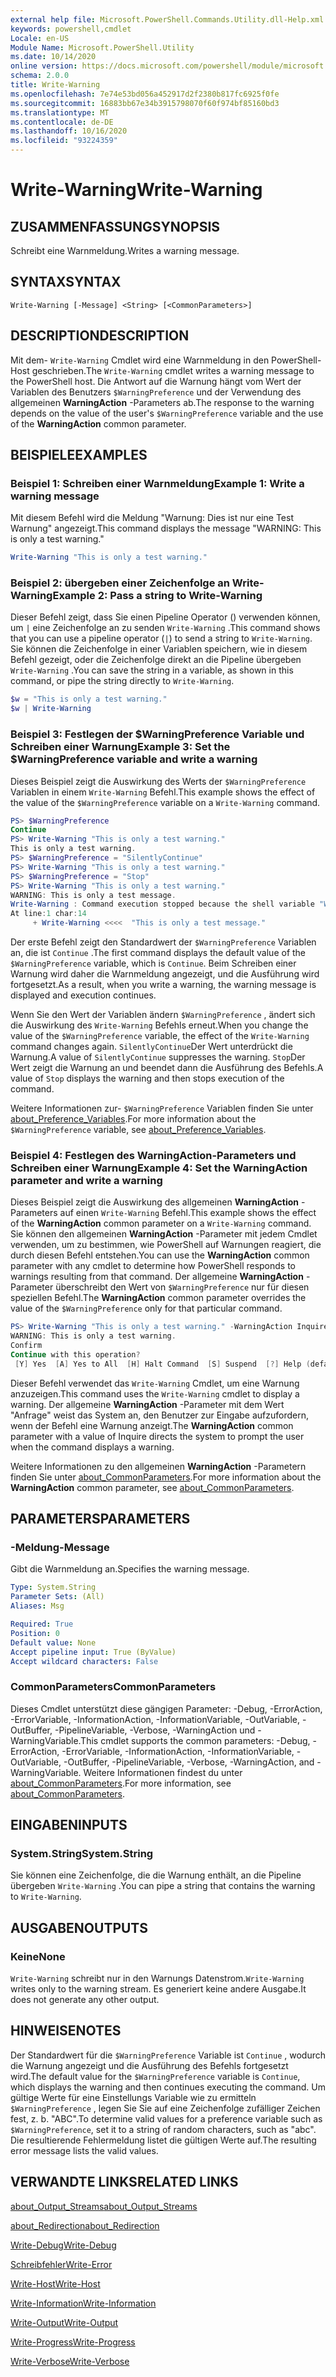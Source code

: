 ```yaml
---
external help file: Microsoft.PowerShell.Commands.Utility.dll-Help.xml
keywords: powershell,cmdlet
Locale: en-US
Module Name: Microsoft.PowerShell.Utility
ms.date: 10/14/2020
online version: https://docs.microsoft.com/powershell/module/microsoft.powershell.utility/write-warning?view=powershell-7.1&WT.mc_id=ps-gethelp
schema: 2.0.0
title: Write-Warning
ms.openlocfilehash: 7e74e53bd056a452917d2f2380b817fc6925f0fe
ms.sourcegitcommit: 16883bb67e34b3915798070f60f974bf85160bd3
ms.translationtype: MT
ms.contentlocale: de-DE
ms.lasthandoff: 10/16/2020
ms.locfileid: "93224359"
---
```

# <span data-ttu-id="9d3fb-103">Write-Warning</span><span class="sxs-lookup"><span data-stu-id="9d3fb-103">Write-Warning</span></span>

## <span data-ttu-id="9d3fb-104">ZUSAMMENFASSUNG</span><span class="sxs-lookup"><span data-stu-id="9d3fb-104">SYNOPSIS</span></span>
<span data-ttu-id="9d3fb-105">Schreibt eine Warnmeldung.</span><span class="sxs-lookup"><span data-stu-id="9d3fb-105">Writes a warning message.</span></span>

## <span data-ttu-id="9d3fb-106">SYNTAX</span><span class="sxs-lookup"><span data-stu-id="9d3fb-106">SYNTAX</span></span>

```
Write-Warning [-Message] <String> [<CommonParameters>]
```

## <span data-ttu-id="9d3fb-107">DESCRIPTION</span><span class="sxs-lookup"><span data-stu-id="9d3fb-107">DESCRIPTION</span></span>

<span data-ttu-id="9d3fb-108">Mit dem- `Write-Warning` Cmdlet wird eine Warnmeldung in den PowerShell-Host geschrieben.</span><span class="sxs-lookup"><span data-stu-id="9d3fb-108">The `Write-Warning` cmdlet writes a warning message to the PowerShell host.</span></span> <span data-ttu-id="9d3fb-109">Die Antwort auf die Warnung hängt vom Wert der Variablen des Benutzers `$WarningPreference` und der Verwendung des allgemeinen **WarningAction** -Parameters ab.</span><span class="sxs-lookup"><span data-stu-id="9d3fb-109">The response to the warning depends on the value of the user's `$WarningPreference` variable and the use of the **WarningAction** common parameter.</span></span>

## <span data-ttu-id="9d3fb-110">BEISPIELE</span><span class="sxs-lookup"><span data-stu-id="9d3fb-110">EXAMPLES</span></span>

### <span data-ttu-id="9d3fb-111">Beispiel 1: Schreiben einer Warnmeldung</span><span class="sxs-lookup"><span data-stu-id="9d3fb-111">Example 1: Write a warning message</span></span>

<span data-ttu-id="9d3fb-112">Mit diesem Befehl wird die Meldung "Warnung: Dies ist nur eine Test Warnung" angezeigt.</span><span class="sxs-lookup"><span data-stu-id="9d3fb-112">This command displays the message "WARNING: This is only a test warning."</span></span>

```powershell
Write-Warning "This is only a test warning."
```

### <span data-ttu-id="9d3fb-113">Beispiel 2: übergeben einer Zeichenfolge an Write-Warning</span><span class="sxs-lookup"><span data-stu-id="9d3fb-113">Example 2: Pass a string to Write-Warning</span></span>

<span data-ttu-id="9d3fb-114">Dieser Befehl zeigt, dass Sie einen Pipeline Operator () verwenden können, um `|` eine Zeichenfolge an zu senden `Write-Warning` .</span><span class="sxs-lookup"><span data-stu-id="9d3fb-114">This command shows that you can use a pipeline operator (`|`) to send a string to `Write-Warning`.</span></span>
<span data-ttu-id="9d3fb-115">Sie können die Zeichenfolge in einer Variablen speichern, wie in diesem Befehl gezeigt, oder die Zeichenfolge direkt an die Pipeline übergeben `Write-Warning` .</span><span class="sxs-lookup"><span data-stu-id="9d3fb-115">You can save the string in a variable, as shown in this command, or pipe the string directly to `Write-Warning`.</span></span>

```powershell
$w = "This is only a test warning."
$w | Write-Warning
```

### <span data-ttu-id="9d3fb-116">Beispiel 3: Festlegen der $WarningPreference Variable und Schreiben einer Warnung</span><span class="sxs-lookup"><span data-stu-id="9d3fb-116">Example 3: Set the $WarningPreference variable and write a warning</span></span>

<span data-ttu-id="9d3fb-117">Dieses Beispiel zeigt die Auswirkung des Werts der `$WarningPreference` Variablen in einem `Write-Warning` Befehl.</span><span class="sxs-lookup"><span data-stu-id="9d3fb-117">This example shows the effect of the value of the `$WarningPreference` variable on a `Write-Warning` command.</span></span>

```powershell
PS> $WarningPreference
Continue
PS> Write-Warning "This is only a test warning."
This is only a test warning.
PS> $WarningPreference = "SilentlyContinue"
PS> Write-Warning "This is only a test warning."
PS> $WarningPreference = "Stop"
PS> Write-Warning "This is only a test warning."
WARNING: This is only a test message.
Write-Warning : Command execution stopped because the shell variable "WarningPreference" is set to Stop.
At line:1 char:14
     + Write-Warning <<<<  "This is only a test message."
```

<span data-ttu-id="9d3fb-118">Der erste Befehl zeigt den Standardwert der `$WarningPreference` Variablen an, die ist `Continue` .</span><span class="sxs-lookup"><span data-stu-id="9d3fb-118">The first command displays the default value of the `$WarningPreference` variable, which is `Continue`.</span></span> <span data-ttu-id="9d3fb-119">Beim Schreiben einer Warnung wird daher die Warnmeldung angezeigt, und die Ausführung wird fortgesetzt.</span><span class="sxs-lookup"><span data-stu-id="9d3fb-119">As a result, when you write a warning, the warning message is displayed and execution continues.</span></span>

<span data-ttu-id="9d3fb-120">Wenn Sie den Wert der Variablen ändern `$WarningPreference` , ändert sich die Auswirkung des `Write-Warning` Befehls erneut.</span><span class="sxs-lookup"><span data-stu-id="9d3fb-120">When you change the value of the `$WarningPreference` variable, the effect of the `Write-Warning` command changes again.</span></span> <span data-ttu-id="9d3fb-121">`SilentlyContinue`Der Wert unterdrückt die Warnung.</span><span class="sxs-lookup"><span data-stu-id="9d3fb-121">A value of `SilentlyContinue` suppresses the warning.</span></span> <span data-ttu-id="9d3fb-122">`Stop`Der Wert zeigt die Warnung an und beendet dann die Ausführung des Befehls.</span><span class="sxs-lookup"><span data-stu-id="9d3fb-122">A value of `Stop` displays the warning and then stops execution of the command.</span></span>

<span data-ttu-id="9d3fb-123">Weitere Informationen zur- `$WarningPreference` Variablen finden Sie unter [about_Preference_Variables](../Microsoft.Powershell.Core/About/about_Preference_Variables.md).</span><span class="sxs-lookup"><span data-stu-id="9d3fb-123">For more information about the `$WarningPreference` variable, see [about_Preference_Variables](../Microsoft.Powershell.Core/About/about_Preference_Variables.md).</span></span>

### <span data-ttu-id="9d3fb-124">Beispiel 4: Festlegen des WarningAction-Parameters und Schreiben einer Warnung</span><span class="sxs-lookup"><span data-stu-id="9d3fb-124">Example 4: Set the WarningAction parameter and write a warning</span></span>

<span data-ttu-id="9d3fb-125">Dieses Beispiel zeigt die Auswirkung des allgemeinen **WarningAction** -Parameters auf einen `Write-Warning` Befehl.</span><span class="sxs-lookup"><span data-stu-id="9d3fb-125">This example shows the effect of the **WarningAction** common parameter on a `Write-Warning` command.</span></span> <span data-ttu-id="9d3fb-126">Sie können den allgemeinen **WarningAction** -Parameter mit jedem Cmdlet verwenden, um zu bestimmen, wie PowerShell auf Warnungen reagiert, die durch diesen Befehl entstehen.</span><span class="sxs-lookup"><span data-stu-id="9d3fb-126">You can use the **WarningAction** common parameter with any cmdlet to determine how PowerShell responds to warnings resulting from that command.</span></span> <span data-ttu-id="9d3fb-127">Der allgemeine **WarningAction** -Parameter überschreibt den Wert von `$WarningPreference` nur für diesen speziellen Befehl.</span><span class="sxs-lookup"><span data-stu-id="9d3fb-127">The **WarningAction** common parameter overrides the value of the `$WarningPreference` only for that particular command.</span></span>

```powershell
PS> Write-Warning "This is only a test warning." -WarningAction Inquire
WARNING: This is only a test warning.
Confirm
Continue with this operation?
 [Y] Yes  [A] Yes to All  [H] Halt Command  [S] Suspend  [?] Help (default is "Y"):
```

<span data-ttu-id="9d3fb-128">Dieser Befehl verwendet das `Write-Warning` Cmdlet, um eine Warnung anzuzeigen.</span><span class="sxs-lookup"><span data-stu-id="9d3fb-128">This command uses the `Write-Warning` cmdlet to display a warning.</span></span> <span data-ttu-id="9d3fb-129">Der allgemeine **WarningAction** -Parameter mit dem Wert "Anfrage" weist das System an, den Benutzer zur Eingabe aufzufordern, wenn der Befehl eine Warnung anzeigt.</span><span class="sxs-lookup"><span data-stu-id="9d3fb-129">The **WarningAction** common parameter with a value of Inquire directs the system to prompt the user when the command displays a warning.</span></span>

<span data-ttu-id="9d3fb-130">Weitere Informationen zu den allgemeinen **WarningAction** -Parametern finden Sie unter [about_CommonParameters](../Microsoft.Powershell.Core/About/about_CommonParameters.md).</span><span class="sxs-lookup"><span data-stu-id="9d3fb-130">For more information about the **WarningAction** common parameter, see [about_CommonParameters](../Microsoft.Powershell.Core/About/about_CommonParameters.md).</span></span>

## <span data-ttu-id="9d3fb-131">PARAMETERS</span><span class="sxs-lookup"><span data-stu-id="9d3fb-131">PARAMETERS</span></span>

### <span data-ttu-id="9d3fb-132">-Meldung</span><span class="sxs-lookup"><span data-stu-id="9d3fb-132">-Message</span></span>
<span data-ttu-id="9d3fb-133">Gibt die Warnmeldung an.</span><span class="sxs-lookup"><span data-stu-id="9d3fb-133">Specifies the warning message.</span></span>

```yaml
Type: System.String
Parameter Sets: (All)
Aliases: Msg

Required: True
Position: 0
Default value: None
Accept pipeline input: True (ByValue)
Accept wildcard characters: False
```

### <span data-ttu-id="9d3fb-134">CommonParameters</span><span class="sxs-lookup"><span data-stu-id="9d3fb-134">CommonParameters</span></span>

<span data-ttu-id="9d3fb-135">Dieses Cmdlet unterstützt diese gängigen Parameter: -Debug, -ErrorAction, -ErrorVariable, -InformationAction, -InformationVariable, -OutVariable, -OutBuffer, -PipelineVariable, -Verbose, -WarningAction und -WarningVariable.</span><span class="sxs-lookup"><span data-stu-id="9d3fb-135">This cmdlet supports the common parameters: -Debug, -ErrorAction, -ErrorVariable, -InformationAction, -InformationVariable, -OutVariable, -OutBuffer, -PipelineVariable, -Verbose, -WarningAction, and -WarningVariable.</span></span> <span data-ttu-id="9d3fb-136">Weitere Informationen findest du unter [about_CommonParameters](https://go.microsoft.com/fwlink/?LinkID=113216).</span><span class="sxs-lookup"><span data-stu-id="9d3fb-136">For more information, see [about_CommonParameters](https://go.microsoft.com/fwlink/?LinkID=113216).</span></span>

## <span data-ttu-id="9d3fb-137">EINGABEN</span><span class="sxs-lookup"><span data-stu-id="9d3fb-137">INPUTS</span></span>

### <span data-ttu-id="9d3fb-138">System.String</span><span class="sxs-lookup"><span data-stu-id="9d3fb-138">System.String</span></span>

<span data-ttu-id="9d3fb-139">Sie können eine Zeichenfolge, die die Warnung enthält, an die Pipeline übergeben `Write-Warning` .</span><span class="sxs-lookup"><span data-stu-id="9d3fb-139">You can pipe a string that contains the warning to `Write-Warning`.</span></span>

## <span data-ttu-id="9d3fb-140">AUSGABEN</span><span class="sxs-lookup"><span data-stu-id="9d3fb-140">OUTPUTS</span></span>

### <span data-ttu-id="9d3fb-141">Keine</span><span class="sxs-lookup"><span data-stu-id="9d3fb-141">None</span></span>

<span data-ttu-id="9d3fb-142">`Write-Warning` schreibt nur in den Warnungs Datenstrom.</span><span class="sxs-lookup"><span data-stu-id="9d3fb-142">`Write-Warning` writes only to the warning stream.</span></span> <span data-ttu-id="9d3fb-143">Es generiert keine andere Ausgabe.</span><span class="sxs-lookup"><span data-stu-id="9d3fb-143">It does not generate any other output.</span></span>

## <span data-ttu-id="9d3fb-144">HINWEISE</span><span class="sxs-lookup"><span data-stu-id="9d3fb-144">NOTES</span></span>

<span data-ttu-id="9d3fb-145">Der Standardwert für die `$WarningPreference` Variable ist `Continue` , wodurch die Warnung angezeigt und die Ausführung des Befehls fortgesetzt wird.</span><span class="sxs-lookup"><span data-stu-id="9d3fb-145">The default value for the `$WarningPreference` variable is `Continue`, which displays the warning and then continues executing the command.</span></span> <span data-ttu-id="9d3fb-146">Um gültige Werte für eine Einstellungs Variable wie zu ermitteln `$WarningPreference` , legen Sie Sie auf eine Zeichenfolge zufälliger Zeichen fest, z. b. "ABC".</span><span class="sxs-lookup"><span data-stu-id="9d3fb-146">To determine valid values for a preference variable such as `$WarningPreference`, set it to a string of random characters, such as "abc".</span></span> <span data-ttu-id="9d3fb-147">Die resultierende Fehlermeldung listet die gültigen Werte auf.</span><span class="sxs-lookup"><span data-stu-id="9d3fb-147">The resulting error message lists the valid values.</span></span>

## <span data-ttu-id="9d3fb-148">VERWANDTE LINKS</span><span class="sxs-lookup"><span data-stu-id="9d3fb-148">RELATED LINKS</span></span>

[<span data-ttu-id="9d3fb-149">about_Output_Streams</span><span class="sxs-lookup"><span data-stu-id="9d3fb-149">about_Output_Streams</span></span>](../Microsoft.PowerShell.Core/About/about_Output_Streams.md)

[<span data-ttu-id="9d3fb-150">about_Redirection</span><span class="sxs-lookup"><span data-stu-id="9d3fb-150">about_Redirection</span></span>](../Microsoft.PowerShell.Core/About/about_Redirection.md)

[<span data-ttu-id="9d3fb-151">Write-Debug</span><span class="sxs-lookup"><span data-stu-id="9d3fb-151">Write-Debug</span></span>](Write-Debug.md)

[<span data-ttu-id="9d3fb-152">Schreibfehler</span><span class="sxs-lookup"><span data-stu-id="9d3fb-152">Write-Error</span></span>](Write-Error.md)

[<span data-ttu-id="9d3fb-153">Write-Host</span><span class="sxs-lookup"><span data-stu-id="9d3fb-153">Write-Host</span></span>](Write-Host.md)

[<span data-ttu-id="9d3fb-154">Write-Information</span><span class="sxs-lookup"><span data-stu-id="9d3fb-154">Write-Information</span></span>](Write-Information.md)

[<span data-ttu-id="9d3fb-155">Write-Output</span><span class="sxs-lookup"><span data-stu-id="9d3fb-155">Write-Output</span></span>](Write-Output.md)

[<span data-ttu-id="9d3fb-156">Write-Progress</span><span class="sxs-lookup"><span data-stu-id="9d3fb-156">Write-Progress</span></span>](Write-Progress.md)

[<span data-ttu-id="9d3fb-157">Write-Verbose</span><span class="sxs-lookup"><span data-stu-id="9d3fb-157">Write-Verbose</span></span>](Write-Verbose.md)
